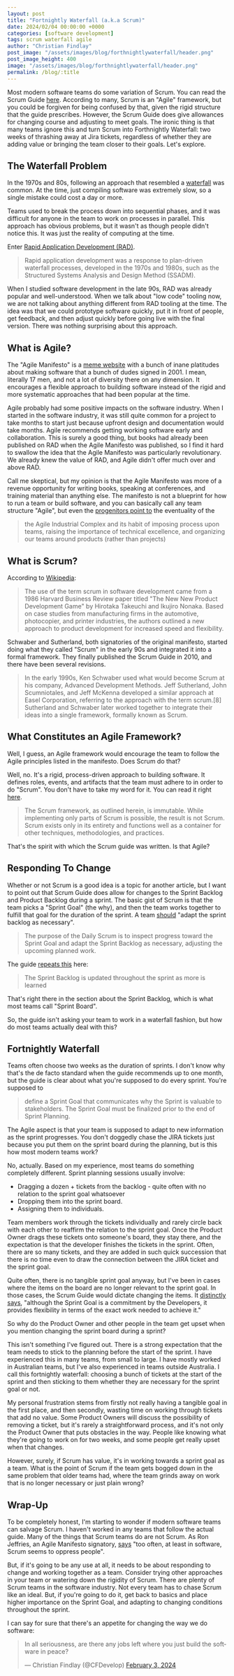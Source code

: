 ```yaml
---
layout: post
title: "Fortnightly Waterfall (a.k.a Scrum)"
date: 2024/02/04 00:00:00 +0000
categories: [software development]
tags: scrum waterfall agile
author: "Christian Findlay"
post_image: "/assets/images/blog/forthnightlywaterfall/header.png"
post_image_height: 400
image: "/assets/images/blog/forthnightlywaterfall/header.png"
permalink: /blog/:title
---
```


Most modern software teams do some variation of Scrum. You can read the Scrum Guide [here](https://scrumguides.org/scrum-guide.html). According to many, Scrum is an "Agile" framework, but you could be forgiven for being confused by that, given the rigid structure that the guide prescribes. However, the Scrum Guide does give allowances for changing course and adjusting to meet goals. The ironic thing is that many teams ignore this and turn Scrum into Forthnightly Waterfall: two weeks of thrashing away at Jira tickets, regardless of whether they are adding value or bringing the team closer to their goals. Let's explore.

## The Waterfall Problem

In the 1970s and 80s, following an approach that resembled a [waterfall](https://en.wikipedia.org/wiki/Waterfall_model) was common. At the time, just compiling software was extremely slow, so a single mistake could cost a day or more. 

Teams used to break the process down into sequential phases, and it was difficult for anyone in the team to work on processes in parallel. This approach has obvious problems, but it wasn't as though people didn't notice this. It was just the reality of computing at the time.

Enter [Rapid Application Development (RAD)](https://en.wikipedia.org/wiki/Rapid_application_development). 

> Rapid application development was a response to plan-driven waterfall processes, developed in the 1970s and 1980s, such as the Structured Systems Analysis and Design Method (SSADM).

When I studied software development in the late 90s, RAD was already popular and well-understood. When we talk about "low code" tooling now, we are not talking about anything different from RAD tooling at the time. The idea was that we could prototype software quickly, put it in front of people, get feedback, and then adjust quickly before going live with the final version. There was nothing surprising about this approach.

## What is Agile?
The "Agile Manifesto" is a [meme website](https://agilemanifesto.org/) with a bunch of inane platitudes about making software that a bunch of dudes signed in 2001. I mean, literally 17 men, and not a lot of diversity there on any dimension. It encourages a flexible approach to building software instead of the rigid and more systematic approaches that had been popular at the time. 

Agile probably had some positive impacts on the software industry. When I started in the software industry, it was still quite common for a project to take months to start just because upfront design and documentation would take months. Agile recommends getting working software early and collaboration. This is surely a good thing, but books had already been published on RAD when the Agile Manifesto was published, so I find it hard to swallow the idea that the Agile Manifesto was particularly revolutionary. We already knew the value of RAD, and Agile didn't offer much over and above RAD.

Call me skeptical, but my opinion is that the Agile Manifesto was more of a revenue opportunity for writing books, speaking at conferences, and training material than anything else. The manifesto is not a blueprint for how to run a team or build software, and you can basically call any team structure "Agile", but even the [progenitors point to](https://martinfowler.com/articles/agile-aus-2018.html) the eventuality of the 

 > the Agile Industrial Complex and its habit of imposing process upon teams, raising the importance of technical excellence, and organizing our teams around products (rather than projects)

## What is Scrum?

According to [Wikipedia](https://en.wikipedia.org/wiki/Scrum_(software_development)):

> The use of the term scrum in software development came from a 1986 Harvard Business Review paper titled "The New New Product Development Game" by Hirotaka Takeuchi and Ikujiro Nonaka. Based on case studies from manufacturing firms in the automotive, photocopier, and printer industries, the authors outlined a new approach to product development for increased speed and flexibility.

Schwaber and Sutherland, both signatories of the original manifesto, started doing what they called "Scrum" in the early 90s and integrated it into a formal framework. They finally published the Scrum Guide in 2010, and there have been several revisions.

> In the early 1990s, Ken Schwaber used what would become Scrum at his company, Advanced Development Methods. Jeff Sutherland, John Scumniotales, and Jeff McKenna developed a similar approach at Easel Corporation, referring to the approach with the term scrum.[8] Sutherland and Schwaber later worked together to integrate their ideas into a single framework, formally known as Scrum.

## What Constitutes an Agile Framework?

Well, I guess, an Agile framework would encourage the team to follow the Agile principles listed in the manifesto. Does Scrum do that? 

Well, no. It's a rigid, process-driven approach to building software. It defines roles, events, and artifacts that the team must adhere to in order to do "Scrum". You don't have to take my word for it. You can read it right [here](https://scrumguides.org/scrum-guide.html).

> The Scrum framework, as outlined herein, is immutable. While implementing only parts of Scrum is possible, the result is not Scrum. Scrum exists only in its entirety and functions well as a container for other techniques, methodologies, and practices.

That's the spirit with which the Scrum guide was written. Is that Agile?

## Responding To Change

Whether or not Scrum is a good idea is a topic for another article, but I want to point out that Scrum Guide does allow for changes to the Sprint Backlog and Product Backlog during a sprint. The basic gist of Scrum is that the team picks a "Sprint Goal" (the why), and then the team works together to fulfill that goal for the duration of the sprint. A team [should](https://scrumguides.org/scrum-guide.html#daily-scrum) "adapt the sprint backlog as necessary".

> The purpose of the Daily Scrum is to inspect progress toward the Sprint Goal and adapt the Sprint Backlog as necessary, adjusting the upcoming planned work.

The guide [repeats this](https://scrumguides.org/scrum-guide.html#sprint-backlog) here:

> The Sprint Backlog is updated throughout the sprint as more is learned

That's right there in the section about the Sprint Backlog, which is what most teams call "Sprint Board".

So, the guide isn't asking your team to work in a waterfall fashion, but how do most teams actually deal with this?

## Fortnightly Waterfall

Teams often choose two weeks as the duration of sprints. I don't know why that's the de facto standard when the guide recommends up to one month, but the guide is clear about what you're supposed to do every sprint. You're supposed to 

> define a Sprint Goal that communicates why the Sprint is valuable to stakeholders. The Sprint Goal must be finalized prior to the end of Sprint Planning.

The Agile aspect is that your team is supposed to adapt to new information as the sprint progresses. You don't doggedly chase the JIRA tickets just because you put them on the sprint board during the planning, but is this how most modern teams work?

No, actually. Based on my experience, most teams do something completely different. Sprint planning sessions usually involve:
- Dragging a dozen + tickets from the backlog - quite often with no relation to the sprint goal whatsoever
- Dropping them into the sprint board.
- Assigning them to individuals.

Team members work through the tickets individually and rarely circle back with each other to reaffirm the relation to the sprint goal. Once the Product Owner drags these tickets onto someone's board, they stay there, and the expectation is that the developer finishes the tickets in the sprint. Often, there are so many tickets, and they are added in such quick succession that there is no time even to draw the connection between the JIRA ticket and the sprint goal.

Quite often, there is no tangible sprint goal anyway, but I've been in cases where the items on the board are no longer relevant to the sprint goal. In those cases, the Scrum Guide would dictate changing the items. It [distinctly says](https://scrumguides.org/scrum-guide.html#sprint-backlog), "although the Sprint Goal is a commitment by the Developers, it provides flexibility in terms of the exact work needed to achieve it." 

So why do the Product Owner and other people in the team get upset when you mention changing the sprint board during a sprint? 

This isn't something I've figured out. There is a strong expectation that the team needs to stick to the planning before the start of the sprint. I have experienced this in many teams, from small to large. I have mostly worked in Australian teams, but I've also experienced in teams outside Australia. I call this fortnightly waterfall: choosing a bunch of tickets at the start of the sprint and then sticking to them whether they are necessary for the sprint goal or not. 

My personal frustration stems from firstly not really having a tangible goal in the first place, and then secondly, wasting time on working through tickets that add no value. Some Product Owners will discuss the possibility of removing a ticket, but it's rarely a straightforward process, and it's not only the Product Owner that puts obstacles in the way. People like knowing what they're going to work on for two weeks, and some people get really upset when that changes. 

However, surely, if Scrum has value, it's in working towards a sprint goal as a team. What is the point of Scrum if the team gets bogged down in the same problem that older teams had, where the team grinds away on work that is no longer necessary or just plain wrong?

## Wrap-Up

To be completely honest, I'm starting to wonder if modern software teams can salvage Scrum. I haven't worked in any teams that follow the actual guide. Many of the things that Scrum teams do are not Scrum. As Ron Jeffries, an Agile Manifesto signatory, [says](https://ronjeffries.com/articles/016-09ff/defense/) "too often, at least in software, Scrum seems to oppress people". 

But, if it's going to be any use at all, it needs to be about responding to change and working together as a team. Consider trying other approaches in your team or watering down the rigidity of Scrum. There are plenty of Scrum teams in the software industry. Not every team has to chase Scrum like an ideal. But, if you're going to do it, get back to basics and place higher importance on the Sprint Goal, and adapting to changing conditions throughout the sprint.

I can say for sure that there's an appetite for changing the way we do software:

<blockquote class="twitter-tweet"><p lang="en" dir="ltr">In all seriousness, are there any jobs left where you just build the software in peace?</p>&mdash; Christian Findlay (@CFDevelop) <a href="https://twitter.com/CFDevelop/status/1753695222310355453?ref_src=twsrc%5Etfw">February 3, 2024</a></blockquote> <script async src="https://platform.twitter.com/widgets.js" charset="utf-8"></script> 

